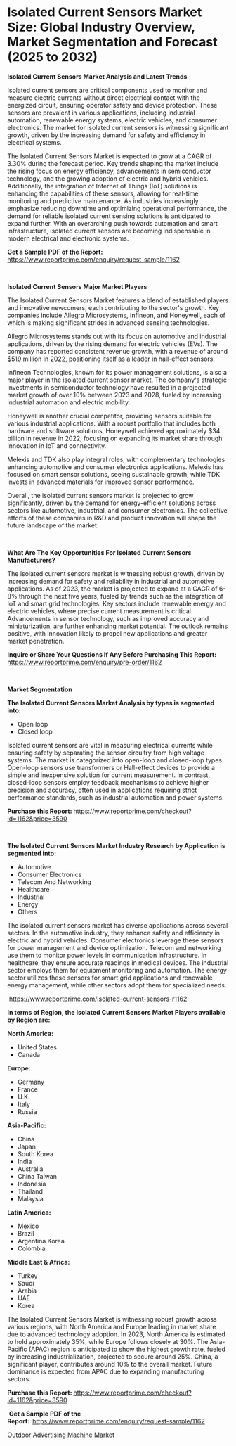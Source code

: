 <p><h1>Isolated Current Sensors Market Size: Global Industry Overview, Market Segmentation and Forecast (2025 to 2032)</h1></p><p><strong>Isolated Current Sensors Market Analysis and Latest Trends</strong></p>
<p><p>Isolated current sensors are critical components used to monitor and measure electric currents without direct electrical contact with the energized circuit, ensuring operator safety and device protection. These sensors are prevalent in various applications, including industrial automation, renewable energy systems, electric vehicles, and consumer electronics. The market for isolated current sensors is witnessing significant growth, driven by the increasing demand for safety and efficiency in electrical systems.</p><p>The Isolated Current Sensors Market is expected to grow at a CAGR of 3.30% during the forecast period. Key trends shaping the market include the rising focus on energy efficiency, advancements in semiconductor technology, and the growing adoption of electric and hybrid vehicles. Additionally, the integration of Internet of Things (IoT) solutions is enhancing the capabilities of these sensors, allowing for real-time monitoring and predictive maintenance. As industries increasingly emphasize reducing downtime and optimizing operational performance, the demand for reliable isolated current sensing solutions is anticipated to expand further. With an overarching push towards automation and smart infrastructure, isolated current sensors are becoming indispensable in modern electrical and electronic systems.</p></p>
<p><strong>Get a Sample PDF of the Report:&nbsp;</strong> <a href="https://www.reportprime.com/enquiry/request-sample/1162?utm_campaign=3497&utm_medium=2&utm_source=Github&utm_content=ia&utm_term=18032025&utm_id=isolated-current-sensors">https://www.reportprime.com/enquiry/request-sample/1162</a></p>
<p>&nbsp;</p>
<p><strong>Isolated Current Sensors Major Market Players</strong></p>
<p><p>The Isolated Current Sensors Market features a blend of established players and innovative newcomers, each contributing to the sector's growth. Key companies include Allegro Microsystems, Infineon, and Honeywell, each of which is making significant strides in advanced sensing technologies.</p><p>Allegro Microsystems stands out with its focus on automotive and industrial applications, driven by the rising demand for electric vehicles (EVs). The company has reported consistent revenue growth, with a revenue of around $519 million in 2022, positioning itself as a leader in hall-effect sensors.</p><p>Infineon Technologies, known for its power management solutions, is also a major player in the isolated current sensor market. The company's strategic investments in semiconductor technology have resulted in a projected market growth of over 10% between 2023 and 2028, fueled by increasing industrial automation and electric mobility.</p><p>Honeywell is another crucial competitor, providing sensors suitable for various industrial applications. With a robust portfolio that includes both hardware and software solutions, Honeywell achieved approximately $34 billion in revenue in 2022, focusing on expanding its market share through innovation in IoT and connectivity.</p><p>Melexis and TDK also play integral roles, with complementary technologies enhancing automotive and consumer electronics applications. Melexis has focused on smart sensor solutions, seeing sustainable growth, while TDK invests in advanced materials for improved sensor performance.</p><p>Overall, the isolated current sensors market is projected to grow significantly, driven by the demand for energy-efficient solutions across sectors like automotive, industrial, and consumer electronics. The collective efforts of these companies in R&D and product innovation will shape the future landscape of the market.</p></p>
<p>&nbsp;</p>
<p><strong>What Are The Key Opportunities For Isolated Current Sensors Manufacturers?</strong></p>
<p><p>The isolated current sensors market is witnessing robust growth, driven by increasing demand for safety and reliability in industrial and automotive applications. As of 2023, the market is projected to expand at a CAGR of 6-8% through the next five years, fueled by trends such as the integration of IoT and smart grid technologies. Key sectors include renewable energy and electric vehicles, where precise current measurement is critical. Advancements in sensor technology, such as improved accuracy and miniaturization, are further enhancing market potential. The outlook remains positive, with innovation likely to propel new applications and greater market penetration.</p></p>
<p><strong>Inquire or Share Your Questions If Any Before Purchasing This Report:</strong> <a href="https://www.reportprime.com/enquiry/pre-order/1162?utm_campaign=3497&utm_medium=2&utm_source=Github&utm_content=ia&utm_term=18032025&utm_id=isolated-current-sensors">https://www.reportprime.com/enquiry/pre-order/1162</a></p>
<p>&nbsp;</p>
<p><strong>Market Segmentation</strong></p>
<p><strong>The Isolated Current Sensors Market Analysis by types is segmented into:</strong></p>
<p><ul><li>Open loop</li><li>Closed loop</li></ul></p>
<p><p>Isolated current sensors are vital in measuring electrical currents while ensuring safety by separating the sensor circuitry from high voltage systems. The market is categorized into open-loop and closed-loop types. Open-loop sensors use transformers or Hall-effect devices to provide a simple and inexpensive solution for current measurement. In contrast, closed-loop sensors employ feedback mechanisms to achieve higher precision and accuracy, often used in applications requiring strict performance standards, such as industrial automation and power systems.</p></p>
<p><strong>Purchase this Report:&nbsp;</strong><a href="https://www.reportprime.com/checkout?id=1162&price=3590&utm_campaign=3497&utm_medium=2&utm_source=Github&utm_content=ia&utm_term=18032025&utm_id=isolated-current-sensors">https://www.reportprime.com/checkout?id=1162&price=3590</a></p>
<p>&nbsp;</p>
<p><strong>The Isolated Current Sensors Market Industry Research by Application is segmented into:</strong></p>
<p><ul><li>Automotive</li><li>Consumer Electronics</li><li>Telecom And Networking</li><li>Healthcare</li><li>Industrial</li><li>Energy</li><li>Others</li></ul></p>
<p><p>The isolated current sensors market has diverse applications across several sectors. In the automotive industry, they enhance safety and efficiency in electric and hybrid vehicles. Consumer electronics leverage these sensors for power management and device optimization. Telecom and networking use them to monitor power levels in communication infrastructure. In healthcare, they ensure accurate readings in medical devices. The industrial sector employs them for equipment monitoring and automation. The energy sector utilizes these sensors for smart grid applications and renewable energy management, while other sectors adopt them for specialized needs.</p></p>
<p><a href="https://www.reportprime.com/isolated-current-sensors-r1162?utm_campaign=3497&utm_medium=2&utm_source=Github&utm_content=ia&utm_term=18032025&utm_id=isolated-current-sensors">&nbsp;https://www.reportprime.com/isolated-current-sensors-r1162</a></p>
<p><strong>In terms of Region, the Isolated Current Sensors Market Players available by Region are:</strong></p>
<p>
    <p> <strong> North America: </strong>
        <ul>
            <li>United States</li>
            <li>Canada</li>
        </ul>
        </p> 
    <p> <strong> Europe: </strong>
        <ul>
            <li>Germany</li>
            <li>France</li>
            <li>U.K.</li>
            <li>Italy</li>
            <li>Russia</li>
        </ul>
        </p> 
    <p> <strong> Asia-Pacific: </strong>
        <ul>
            <li>China</li>
            <li>Japan</li>
            <li>South Korea</li>
            <li>India</li>
            <li>Australia</li>
            <li>China Taiwan</li>
            <li>Indonesia</li>
            <li>Thailand</li>
            <li>Malaysia</li>
        </ul>
        </p> 
    <p> <strong> Latin America: </strong>
        <ul>
            <li>Mexico</li>
            <li>Brazil</li>
            <li>Argentina Korea</li>
            <li>Colombia</li>
        </ul>
        </p> 
    <p> <strong> Middle East & Africa: </strong>
        <ul>
            <li>Turkey</li>
            <li>Saudi</li>
            <li>Arabia</li>
            <li>UAE</li>
            <li>Korea</li>
        </ul>
    </p>
    </p>
<p><p>The Isolated Current Sensors Market is witnessing robust growth across various regions, with North America and Europe leading in market share due to advanced technology adoption. In 2023, North America is estimated to hold approximately 35%, while Europe follows closely at 30%. The Asia-Pacific (APAC) region is anticipated to show the highest growth rate, fueled by increasing industrialization, projected to secure around 25%. China, a significant player, contributes around 10% to the overall market. Future dominance is expected from APAC due to expanding manufacturing sectors.</p></p>
<p><strong>Purchase this Report: </strong><a href="https://www.reportprime.com/checkout?id=1162&price=3590&utm_campaign=3497&utm_medium=2&utm_source=Github&utm_content=ia&utm_term=18032025&utm_id=isolated-current-sensors">https://www.reportprime.com/checkout?id=1162&price=3590</a></p>
<p>&nbsp;<strong>Get a Sample PDF of the Report:&nbsp;&nbsp;</strong><a href="https://www.reportprime.com/enquiry/request-sample/1162?utm_campaign=3497&utm_medium=2&utm_source=Github&utm_content=ia&utm_term=18032025&utm_id=isolated-current-sensors">https://www.reportprime.com/enquiry/request-sample/1162</a></p>
<p><strong></strong></p>
<p><p><a href="https://github.com/rrosasdaunas/Market-Research-Report-List-1/blob/main/outdoor-advertising-machine-market.md?utm_campaign=3497&utm_medium=2&utm_source=Github&utm_content=ia&utm_term=18032025&utm_id=isolated-current-sensors">Outdoor Advertising Machine Market</a></p></p>